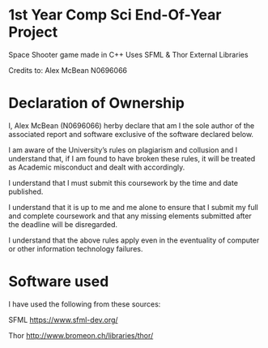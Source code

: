 # 1st Year Comp Sci End-Of-Year Project

Space Shooter game made in C++
Uses SFML & Thor External Libraries

Credits to:
Alex McBean
N0696066

# Declaration of Ownership 

I, Alex McBean (N0696066) herby declare that am I the sole author of the associated report and software exclusive of the software declared below.

I am aware of the University’s rules on plagiarism and collusion and I understand that, if I am found to have broken these rules, it will be treated as Academic misconduct and dealt with accordingly.

I understand that I must submit this coursework by the time and date published.

I understand that it is up to me and me alone to ensure that I submit my full and complete coursework and that any missing elements submitted after the deadline will be disregarded.

I understand that the above rules apply even in the eventuality of computer or other information technology failures.

# Software used
I have used the following from these sources:

SFML
https://www.sfml-dev.org/

Thor
http://www.bromeon.ch/libraries/thor/
